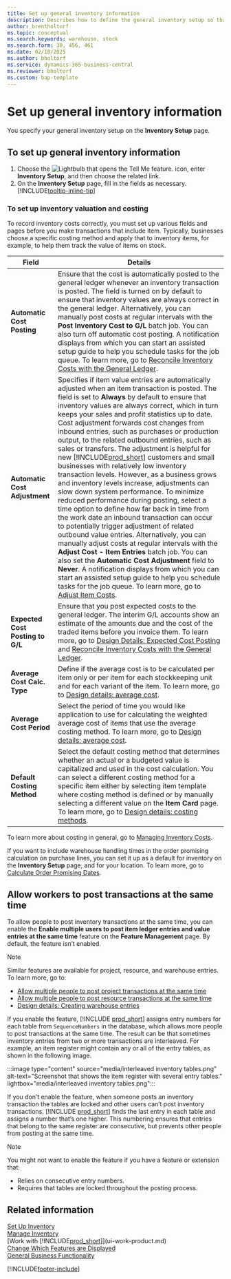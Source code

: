```yaml
---
title: Set up general inventory information
description: Describes how to define the general inventory setup so that you can manage your warehouse and stock.
author: brentholtorf
ms.topic: conceptual
ms.search.keywords: warehouse, stock
ms.search.form: 30, 456, 461
ms.date: 02/18/2025
ms.author: bholtorf
ms.service: dynamics-365-business-central
ms.reviewer: bholtorf
ms.custom: bap-template
---
```

# Set up general inventory information

You specify your general inventory setup on the **Inventory Setup** page.

## To set up general inventory information

1. Choose the ![Lightbulb that opens the Tell Me feature.](media/ui-search/search_small.png "Tell me what you want to do") icon, enter **Inventory Setup**, and then choose the related link.
2. On the **Inventory Setup** page, fill in the fields as necessary. [!INCLUDE[tooltip-inline-tip](includes/tooltip-inline-tip_md.md)]

### To set up inventory valuation and costing

To record inventory costs correctly, you must set up various fields and pages before you make transactions that include item. Typically, businesses choose a specific costing method and apply that to inventory items, for example, to help them track the value of items on stock.  

|**Field**|**Details**|  
|------------|-------------|
|**Automatic Cost Posting**|Ensure that the cost is automatically posted to the general ledger whenever an inventory transaction is posted. The field is turned on by default to ensure that inventory values are always correct in the general ledger. Alternatively, you can manually post costs at regular intervals with the **Post Inventory Cost to G/L** batch job. You can also turn off automatic cost posting. A notification displays from which you can start an assisted setup guide to help you schedule tasks for the job queue. To learn more, go to [Reconcile Inventory Costs with the General Ledger](finance-how-to-post-inventory-costs-to-the-general-ledger.md).|
|**Automatic Cost Adjustment**| Specifies if item value entries are automatically adjusted when an item transaction is posted. The field is set to **Always** by default to ensure that inventory values are always correct, which in turn keeps your sales and profit statistics up to date. Cost adjustment forwards cost changes from inbound entries, such as purchases or production output, to the related outbound entries, such as sales or transfers. The adjustment is helpful for new [!INCLUDE[prod_short](includes/prod_short.md)] customers and small businesses with relatively low inventory transaction levels. However, as a business grows and inventory levels increase, adjustments can slow down system performance. To minimize reduced performance during posting, select a time option to define how far back in time from the work date an inbound transaction can occur to potentially trigger adjustment of related outbound value entries. Alternatively, you can manually adjust costs at regular intervals with the **Adjust Cost - Item Entries** batch job. You can also set the **Automatic Cost Adjustment** field to **Never**. A notification displays from which you can start an assisted setup guide to help you schedule tasks for the job queue. To learn more, go to [Adjust Item Costs](inventory-how-adjust-item-costs.md).|
|**Expected Cost Posting to G/L**|Ensure that you post expected costs to the general ledger. The interim G/L accounts show an estimate of the amounts due and the cost of the traded items before you invoice them. To learn more, go to [Design Details: Expected Cost Posting](design-details-expected-cost-posting.md) and [Reconcile Inventory Costs with the General Ledger](finance-how-to-post-inventory-costs-to-the-general-ledger.md).|
|**Average Cost Calc. Type**|Define if the average cost is to be calculated per item only or per item for each stockkeeping unit and for each variant of the item. To learn more, go to [Design details: average cost](design-details-average-cost.md).|
|**Average Cost Period**|Select the period of time you would like application to use for calculating the weighted average cost of items that use the average costing method. To learn more, go to [Design details: average cost](design-details-average-cost.md).|
|**Default Costing Method**|Select the default costing method that determines whether an actual or a budgeted value is capitalized and used in the cost calculation. You can select a different costing method for a specific item either by selecting item template where costing method is defined or by manually selecting a different value on the **Item Card** page. To learn more, go to [Design details: costing methods](design-details-costing-methods.md).|

To learn more about costing in general, go to [Managing Inventory Costs](finance-manage-inventory-costs.md).  

If you want to include warehouse handling times in the order promising calculation on purchase lines, you can set it up as a default for inventory on the **Inventory Setup** page, and for your location. To learn more, go to [Calculate Order Promising Dates](sales-how-to-calculate-order-promising-dates.md).  

## Allow workers to post transactions at the same time

To allow people to post inventory transactions at the same time, you can enable the **Enable multiple users to post item ledger entries and value entries at the same time** feature on the **Feature Management** page. By default, the feature isn’t enabled.

> [!NOTE]
> Similar features are available for project, resource, and warehouse entries. To learn more, go to:
>
> * [Allow multiple people to post project transactions at the same time](projects-how-setup-jobs.md#allow-multiple-people-to-post-project-transactions-at-the-same-time)
> * [Allow multiple people to post resource transactions at the same time](projects-how-setup-resources.md#allow-multiple-people-to-post-resource-transactions-at-the-same-time)
> * [Design details: Creating warehouse entries](design-details-warehouse-entries.md)

If you enable the feature, [!INCLUDE [prod_short](includes/prod_short.md)] assigns entry numbers for each table from `SequenceNumbers` in the database, which allows more people to post transactions at the same time. The result can be that sometimes inventory entries from two or more transactions are interleaved. For example, an item register might contain any or all of the entry tables, as shown in the following image.

:::image type="content" source="media/interleaved inventory tables.png" alt-text="Screenshot that shows the item register with several entry tables." lightbox="media/interleaved inventory tables.png":::

If you don’t enable the feature, when someone posts an inventory transaction the tables are locked and other users can’t post inventory transactions. [!INCLUDE [prod_short](includes/prod_short.md)] finds the last entry in each table and assigns a number that’s one higher. This numbering ensures that entries that belong to the same register are consecutive, but prevents other people from posting at the same time.

> [!NOTE]
> You might not want to enable the feature if you have a feature or extension that:
>
> - Relies on consecutive entry numbers.
> - Requires that tables are locked throughout the posting process.

## Related information

[Set Up Inventory](inventory-setup-inventory.md)  
[Manage Inventory](inventory-manage-inventory.md)  
[Work with [!INCLUDE[prod_short](includes/prod_short.md)]](ui-work-product.md)  
[Change Which Features are Displayed](ui-experiences.md)  
[General Business Functionality](ui-across-business-areas.md)  


[!INCLUDE[footer-include](includes/footer-banner.md)]
